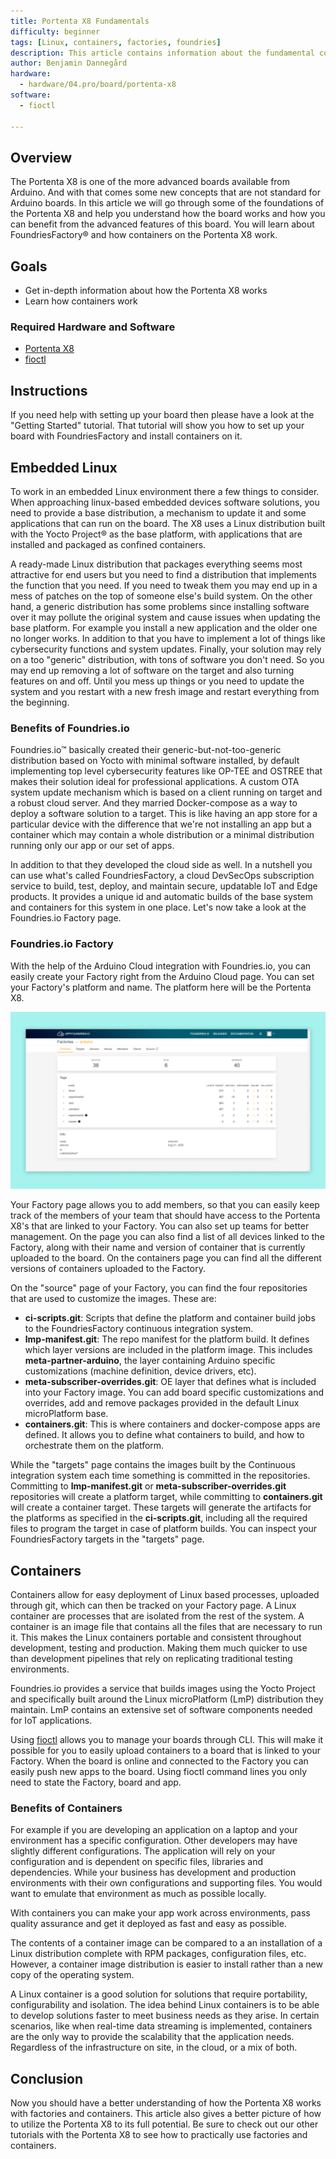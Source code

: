 ```yaml
---
title: Portenta X8 Fundamentals
difficulty: beginner
tags: [Linux, containers, factories, foundries]
description: This article contains information about the fundamental concepts of the Portenta X8
author: Benjamin Dannegård
hardware:
  - hardware/04.pro/board/portenta-x8
software:
  - fioctl

---
```


## Overview

The Portenta X8 is one of the more advanced boards available from Arduino. And with that comes some new concepts that are not standard for Arduino boards. In this article we will go through some of the foundations of the Portenta X8 and help you understand how the board works and how you can benefit from the advanced features of this board. You will learn about FoundriesFactory® and how containers on the Portenta X8 work.

## Goals

- Get in-depth information about how the Portenta X8 works
- Learn how containers work

### Required Hardware and Software

-   [Portenta X8](https://store.arduino.cc/portenta-x8)
-   [fioctl](https://docs.foundries.io/latest/getting-started/install-fioctl/index.html)

## Instructions

If you need help with setting up your board then please have a look at the "Getting Started" tutorial. That tutorial will show you how to set up your board with FoundriesFactory and install containers on it.

## Embedded Linux

To work in an embedded Linux environment there a few things to consider. When approaching linux-based embedded devices software solutions, you need to provide a base distribution, a mechanism to update it and some applications that can run on the board. The X8 uses a Linux distribution built with the Yocto Project® as the base platform, with applications that are installed and packaged as confined containers.

A ready-made Linux distribution that packages everything seems most attractive for end users but you need to find a distribution that implements the function that you need. If you need to tweak them you may end up in a mess of patches on the top of someone else's build system. On the other hand, a generic distribution has some problems since installing software over it may pollute the original system and cause issues when updating the base platform. For example you install a new application and the older one no longer works. In addition to that you have to implement a lot of things like cybersecurity functions and system updates. Finally, your solution may rely on a too "generic" distribution, with tons of software you don't need. So you may end up removing a lot of software on the target and also turning features on and off. Until you mess up things or you need to update the system and you restart with a new fresh image and restart everything from the beginning.

### Benefits of Foundries.io

Foundries.io™ basically created their generic-but-not-too-generic distribution based on Yocto with minimal software installed, by default implementing top level cybersecurity features like OP-TEE and OSTREE that makes their solution ideal for professional applications. A custom OTA system update mechanism which is based on a client running on target and a robust cloud server. And they married Docker-compose as a way to deploy a software solution to a target. This is like having an app store for a particular device with the difference that we're not installing an app but a container which may contain a whole distribution or a minimal distribution running only our app or our set of apps.

In addition to that they developed the cloud side as well. In a nutshell you can use what's called FoundriesFactory, a cloud DevSecOps subscription service to build, test, deploy, and maintain secure, updatable IoT and Edge products. It provides a unique id and automatic builds of the base system and containers for this system in one place. Let's now take a look at the Foundries.io Factory page.

### Foundries.io Factory

With the help of the Arduino Cloud integration with Foundries.io, you can easily create your Factory right from the Arduino Cloud page. You can set your Factory's platform and name. The platform here will be the Portenta X8.

![Factory page](assets/factory-page.png)

Your Factory page allows you to add members, so that you can easily keep track of the members of your team that should have access to the Portenta X8's that are linked to your Factory. You can also set up teams for better management. On the page you can also find a list of all devices linked to the Factory, along with their name and version of container that is currently uploaded to the board. On the containers page you can find all the different versions of containers uploaded to the Factory.

On the "source" page of your Factory, you can find the four repositories that are used to customize the images. These are:

- **ci-scripts.git**: Scripts that define the platform and container build jobs to the FoundriesFactory continuous integration system.
- **lmp-manifest.git**: The repo manifest for the platform build. It defines which layer versions are included in the platform image. This includes **meta-partner-arduino**, the layer containing Arduino specific customizations (machine definition, device drivers, etc).
- **meta-subscriber-overrides.git**: OE layer that defines what is included into your Factory image. You can add board specific customizations and overrides, add and remove packages provided in the default Linux microPlatform base.
- **containers.git**: This is where containers and docker-compose apps are defined. It allows you to define what containers to build, and how to orchestrate them on the platform.

While the "targets" page contains the images built by the Continuous integration system each time something is committed in the repositories. Committing to **lmp-manifest.git** or **meta-subscriber-overrides.git** repositories will create a platform target, while committing to **containers.git** will create a container target. These targets will generate the artifacts for the platforms as specified in the **ci-scripts.git**, including all the required files to program the target in case of platform builds. You can inspect your FoundriesFactory targets in the "targets" page.

## Containers

Containers allow for easy deployment of Linux based processes, uploaded through git, which can then be tracked on your Factory page. A Linux container are processes that are isolated from the rest of the system. A container is an image file that contains all the files that are necessary to run it. This makes the Linux containers portable and consistent throughout development, testing and production. Making them much quicker to use than development pipelines that rely on replicating traditional testing environments.

Foundries.io provides a service that builds images using the Yocto Project and specifically built around the Linux microPlatform (LmP) distribution they maintain. LmP contains an extensive set of software components needed for IoT applications. 

Using [fioctl](https://docs.foundries.io/latest/getting-started/install-fioctl/index.html) allows you to manage your boards through CLI. This will make it possible for you to easily upload containers to a board that is linked to your Factory. When the board is online and connected to the Factory you can easily push new apps to the board. Using fioctl command lines you only need to state the Factory, board and app.

### Benefits of Containers

For example if you are developing an application on a laptop and your environment has a specific configuration. Other developers may have slightly different configurations. The application will rely on your configuration and is dependent on specific files, libraries and dependencies. While your business has development and production environments with their own configurations and supporting files. You would want to emulate that environment as much as possible locally.

With containers you can make your app work across environments, pass quality assurance and get it deployed as fast and easy as possible.

The contents of a container image can be compared to a an installation of a Linux distribution complete with RPM packages, configuration files, etc. However, a container image distribution is easier to install rather than a new copy of the operating system.

A Linux container is a good solution for solutions that require portability, configurability and isolation. The idea behind Linux containers is to be able to develop solutions faster to meet business needs as they arise. In certain scenarios, like when real-time data streaming is implemented, containers are the only way to provide the scalability that the application needs. Regardless of the infrastructure on site, in the cloud, or a mix of both.

## Conclusion

Now you should have a better understanding of how the Portenta X8 works with factories and containers. This article also gives a better picture of how to utilize the Portenta X8 to its full potential. Be sure to check out our other tutorials with the Portenta X8 to see how to practically use factories and containers.
